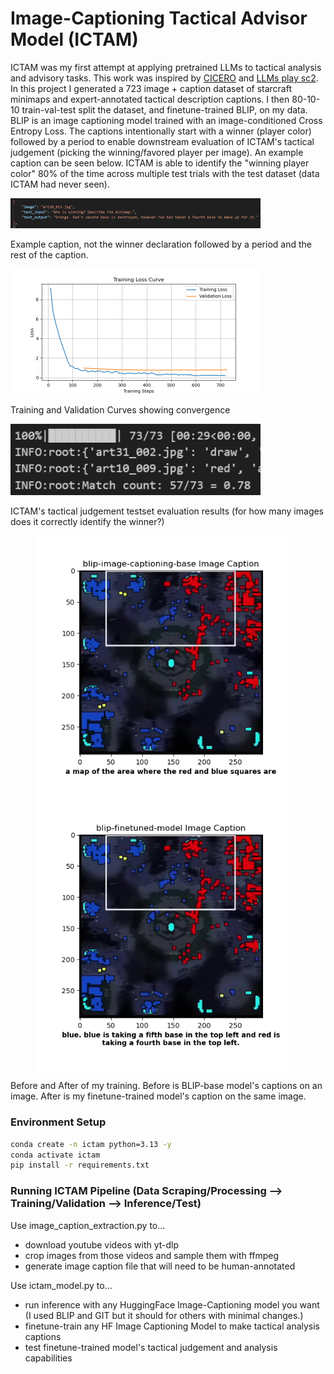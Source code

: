 # Image-Captioning Tactical Advisor Model (ICTAM)

ICTAM was my first attempt at applying pretrained LLMs to tactical analysis and advisory tasks. This work was inspired by [CICERO](https://www.science.org/doi/10.1126/science.ade9097) and [LLMs play sc2](https://arxiv.org/abs/2312.11865). In this project I generated a 723 image + caption dataset of starcraft minimaps and expert-annotated tactical description captions. I then 80-10-10 train-val-test split the dataset, and finetune-trained BLIP, on my data. BLIP is an image captioning model trained with an image-conditioned Cross Entropy Loss. The captions intentionally start with a winner (player color) followed by a period to enable downstream evaluation of ICTAM's tactical judgement (picking the winning/favored player per image). An example caption can be seen below. ICTAM is able to identify the "winning player color" 80% of the time across multiple test trials with the test dataset (data ICTAM had never seen).

<img src="example_caption.png" width="400" />
<p>Example caption, not the winner declaration followed by a period and the rest of the caption.</p>

<img src="TrainingLossCurve.png" width="400" />
<p>Training and Validation Curves showing convergence</p>

<img src="ictam_eval.png" width="400" />
<p>ICTAM's tactical judgement testset evaluation results (for how many images does it correctly identify the winner?)</p>


<div style="text-align:center">
  <img src="blip-image-captioning-base_image_caption.png" width="400" style="vertical-align: top; margin-right:20px;" />
  <img src="blip-finetuned-model_image_caption.png" width="400" style="vertical-align: top; margin-right:20px;" />
</div>
<p>Before and After of my training. Before is BLIP-base model's captions on an image. After is my finetune-trained model's caption on the same image.</p>


### Environment Setup
```bash
conda create -n ictam python=3.13 -y
conda activate ictam
pip install -r requirements.txt
```
### Running ICTAM Pipeline (Data Scraping/Processing --> Training/Validation --> Inference/Test)

Use image_caption_extraction.py to... 
- download youtube videos with yt-dlp
- crop images from those videos and sample them with ffmpeg
- generate image caption file that will need to be human-annotated

Use ictam_model.py to...
- run inference with any HuggingFace Image-Captioning model you want (I used BLIP and GIT but it should for others with minimal changes.)
- finetune-train any HF Image Captioning Model to make tactical analysis captions
- test finetune-trained model's tactical judgement and analysis capabilities